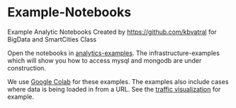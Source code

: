 # Example-Notebooks
Example Analytic Notebooks Created by https://github.com/kbvatral for BigData and SmartCities Class

Open the notebooks in [analytics-examples](analytics-examples). The infrastructure-examples which will show you how to access mysql and mongodb are under construction.

We use [Google Colab](https://colab.research.google.com/notebooks/basic_features_overview.ipynb) for these examples. The examples also include cases where data is being loaded in from a URL. See the [traffic visualization](https://github.com/vu-bigdata-2020/example-notebooks/blob/master/analytics-examples/traffic_visualization.ipynb) for example.
